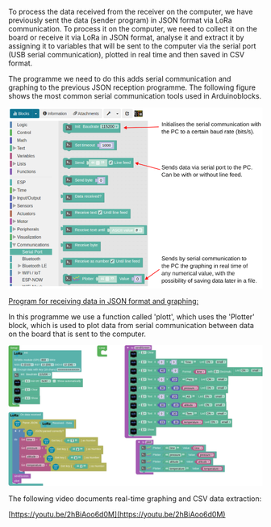 To process the data received from the receiver on the computer, we have previously sent the data (sender program) in JSON format via LoRa communication. To process it on the computer, we need to collect it on the board or receive it via LoRa in JSON format, analyse it and extract it by assigning it to variables that will be sent to the computer via the serial port (USB serial communication), plotted in real time and then saved in CSV format.

The programme we need to do this adds serial communication and graphing to the previous JSON reception programme. The following figure shows the most common serial communication tools used in Arduinoblocks.

![](../img/data_proc/dp1.png)

[Program for receiving data in JSON format and graphing:](../programs/cansat_receiver_bmp280_json_plott.abp)

In this programme we use a function called 'plott', which uses the 'Plotter' block, which is used to plot data from serial communication between data on the board that is sent to the computer.

![](../img/data_proc/dp2.png)

The following video documents real-time graphing and CSV data extraction:

[https://youtu.be/2hBiAoo6d0M](https://youtu.be/2hBiAoo6d0M)

